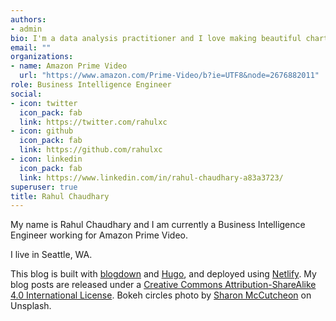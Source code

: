 ```yaml
---
authors:
- admin
bio: I'm a data analysis practitioner and I love making beautiful charts. I love experimenting and trying out new things on R.
email: ""
organizations:
- name: Amazon Prime Video
  url: "https://www.amazon.com/Prime-Video/b?ie=UTF8&node=2676882011"
role: Business Intelligence Engineer
social:
- icon: twitter
  icon_pack: fab
  link: https://twitter.com/rahulxc
- icon: github
  icon_pack: fab
  link: https://github.com/rahulxc
- icon: linkedin
  icon_pack: fab
  link: https://www.linkedin.com/in/rahul-chaudhary-a83a3723/
superuser: true
title: Rahul Chaudhary
---
```


My name is Rahul Chaudhary and I am currently a Business Intelligence Engineer working for Amazon Prime Video.

I live in Seattle, WA.

This blog is built with [blogdown](https://github.com/rstudio/blogdown) and [Hugo](https://gohugo.io/), and deployed using [Netlify](https://www.netlify.com/). My blog posts are released under a [Creative Commons Attribution-ShareAlike 4.0 International License](http://creativecommons.org/licenses/by-sa/4.0/). Bokeh circles photo by [Sharon McCutcheon](https://unsplash.com/photos/62vi3TG5EDg) on Unsplash.

